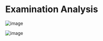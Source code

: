 <h1>Examination Analysis</h1>

![image](https://github.com/user-attachments/assets/b5b981d8-15e0-47fb-a144-193096f07af1)

![image](https://github.com/user-attachments/assets/50d84f16-5d40-4d6d-b67c-7ebd10fc4d9e)
